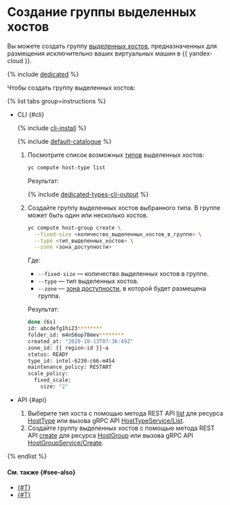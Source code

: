 # Создание группы выделенных хостов


Вы можете создать группу [выделенных хостов](../../concepts/dedicated-host.md), предназначенных для размещения исключительно ваших виртуальных машин в {{ yandex-cloud }}.

{% include [dedicated](../../../_includes/compute/dedicated-quota.md) %}

Чтобы создать группу выделенных хостов:

{% list tabs group=instructions %}

- CLI {#cli}

  {% include [cli-install](../../../_includes/cli-install.md) %}

  {% include [default-catalogue](../../../_includes/default-catalogue.md) %}

  1. Посмотрите список возможных [типов](../../concepts/dedicated-host.md#host-types) выделенных хостов:

      ```bash
      yc compute host-type list
      ```

      Результат:

      {% include [dedicated-types-cli-output](../../../_includes/compute/dedicated-types-cli-output.md) %}

  1. Создайте группу выделенных хостов выбранного типа. В группе может быть один или несколько хостов.

      ```bash
      yc compute host-group create \
        --fixed-size <количество_выделенных_хостов_в_группе> \
        --type <тип_выделенных_хостов> \
        --zone <зона_доступности>
      ```

      Где:

      * `--fixed-size` — количество выделенных хостов в группе.
      * `--type` — тип выделенных хостов.
      * `--zone` — [зона доступности](../../../overview/concepts/geo-scope.md), в которой будет размещена группа.

      Результат:

      ```bash
      done (6s)
      id: abcdefg1hi23********
      folder_id: m4n56op78mev********
      created_at: "2020-10-13T07:36:49Z"
      zone_id: {{ region-id }}-a
      status: READY
      type_id: intel-6230-c66-m454
      maintenance_policy: RESTART
      scale_policy:
        fixed_scale:
          size: "2"
      ```

- API {#api}

  1. Выберите тип хоста с помощью метода REST API [list](../../api-ref/HostType/list.md) для ресурса [HostType](../../api-ref/HostType/index.md) или вызова gRPC API [HostTypeService/List](../../api-ref/grpc/host_type_service.md#List).
  1. Создайте группу выделенных хостов с помощью метода REST API [create](../../api-ref/HostGroup/create.md) для ресурса [HostGroup](../../api-ref/HostGroup/index.md) или вызова gRPC API [HostGroupService/Create](../../api-ref/grpc/host_group_service.md#Create).

{% endlist %}

#### См. также {#see-also}

* [{#T}](running-host-group-vms.md)
* [{#T}](running-host-vms.md)